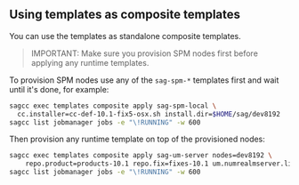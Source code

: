 ## Using templates as composite templates

You can use the templates as standalone composite templates.

> IMPORTANT: Make sure you provision SPM nodes first before applying any runtime templates.

To provision SPM nodes use any of the `sag-spm-*` templates first and wait until it's done, for example:

```bash
sagcc exec templates composite apply sag-spm-local \
  cc.installer=cc-def-10.1-fix5-osx.sh install.dir=$HOME/sag/dev8192
sagcc list jobmanager jobs -e "\!RUNNING" -w 600
```

Then provision any runtime template on top of the provisioned nodes:

```bash
sagcc exec templates composite apply sag-um-server nodes=dev8192 \
    repo.product=products-10.1 repo.fix=fixes-10.1 um.numrealmserver.license.key=0000028393_NUMWF_10.1_PROD_LNXAMD64
sagcc list jobmanager jobs -e "\!RUNNING" -w 600
```
